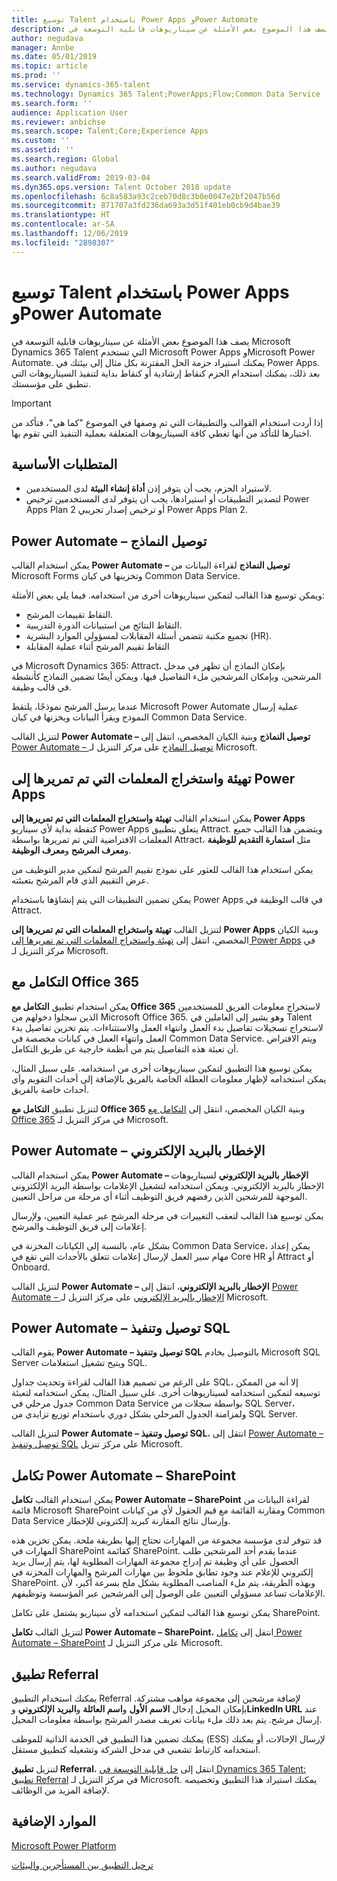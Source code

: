 ```yaml
---
title: توسيع Talent باستخدام Power Apps وPower Automate
description: يصف هذا الموضوع بعض الأمثلة عن سيناريوهات قابلية التوسعة في Microsoft Dynamics 365 Talent التي تستخدم Microsoft Power Apps وMicrosoft Power Automate.
author: negudava
manager: Annbe
ms.date: 05/01/2019
ms.topic: article
ms.prod: ''
ms.service: dynamics-365-talent
ms.technology: Dynamics 365 Talent;PowerApps;Flow;Common Data Service
ms.search.form: ''
audience: Application User
ms.reviewer: anbichse
ms.search.scope: Talent;Core;Experience Apps
ms.custom: ''
ms.assetid: ''
ms.search.region: Global
ms.author: negudava
ms.search.validFrom: 2019-03-04
ms.dyn365.ops.version: Talent October 2018 update
ms.openlocfilehash: 6c8a583a93c2ceb70d8c3b0e0047e2bf2047b56d
ms.sourcegitcommit: 871707a3fd236da693a3d51f401eb0cb9d4bae39
ms.translationtype: HT
ms.contentlocale: ar-SA
ms.lasthandoff: 12/06/2019
ms.locfileid: "2898307"
---
```

# <a name="extend-talent-with-power-apps-and-power-automate"></a>توسيع Talent باستخدام Power Apps وPower Automate

يصف هذا الموضوع بعض الأمثلة عن سيناريوهات قابلية التوسعة في Microsoft Dynamics 365 Talent التي تستخدم Microsoft Power Apps وMicrosoft Power Automate. يمكنك استيراد حزمة الحل المقترنة بكل مثال إلى بيئتك في Power Apps. بعد ذلك، يمكنك استخدام الحزم كنقاط إرشادية أو كنقاط بداية لتنفيذ السيناريوهات التي تنطبق على مؤسستك.

> [!IMPORTANT]
> إذا أردت استخدام القوالب والتطبيقات التي تم وصفها في الموضوع "كما هي"، فتأكد من اختبارها للتأكد من أنها تغطي كافة السيناريوهات المتعلقة بعملية التنفيذ التي تقوم بها.


## <a name="prerequisites"></a>المتطلبات الأساسية

- لاستيراد الحزم، يجب أن يتوفر إذن **أداة إنشاء البيئة** لدى المستخدمين.
- لتصدير التطبيقات أو استيرادها، يجب أن يتوفر لدى المستخدمين ترخيص Power Apps Plan 2 أو ترخيص إصدار تجريبي Power Apps Plan 2.

## <a name="power-automate--form-connect"></a>Power Automate – توصيل النماذج

يمكن استخدام القالب **Power Automate – توصيل النماذج** لقراءة البيانات من Microsoft Forms وتخزينها في كيان Common Data Service.

ويمكن توسيع هذا القالب لتمكين سيناريوهات أخرى من استخدامه. فيما يلي بعض الأمثلة:

- التقاط تقييمات المرشح.
- التقاط النتائج من استبيانات الدورة التدريبية.
- تجميع مكتبة تتضمن أسئلة المقابلات لمسؤولي الموارد البشرية (HR).
- التقاط تقييم المرشح أثناء عملية المقابلة

في Microsoft Dynamics 365: Attract، بإمكان النماذج أن تظهر في مدخل المرشحين، وبإمكان المرشحين ملء التفاصيل فيها. ويمكن أيضًا تضمين النماذج كأنشطة في قالب وظيفة.

عندما يرسل المرشح نموذجًا، يلتقط Microsoft Power Automate عملية إرسال النموذج ويقرأ البيانات ويخزنها في كيان Common Data Service.

لتنزيل القالب **Power Automate – توصيل النماذج** وبنية الكيان المخصص، انتقل إلى [Power Automate – توصيل النماذج](https://go.microsoft.com/fwlink/?linkid=2081988) على مركز التنزيل لـ Microsoft.

## <a name="initiate-and-extract-parameters-passed-to-power-apps"></a>تهيئة واستخراج المعلمات التي تم تمريرها إلى Power Apps

يمكن استخدام القالب **تهيئة واستخراج المعلمات التي تم تمريرها إلى Power Apps** كنقطة بداية لأي سيناريو Power Apps يتعلق بتطبيق Attract. ويتضمن هذا القالب جميع المعلمات الافتراضية التي تم تمريرها بواسطة Attract، مثل **استمارة التقديم للوظيفة** و**معرف المرشح** و**معرف الوظيفة**.

يمكن استخدام هذا القالب للعثور على نموذج تقييم المرشح لتمكين مدير التوظيف من عرض التقييم الذي قام المرشح بتعبئته.

يمكن تضمين التطبيقات التي يتم إنشاؤها باستخدام Power Apps في قالب الوظيفة في Attract.

لتنزيل القالب **تهيئة واستخراج المعلمات التي تم تمريرها إلى Power Apps** وبنية الكيان المخصص، انتقل إلى [تهيئة واستخراج المعلمات التي تم تمريرها إلى Power Apps](https://go.microsoft.com/fwlink/?linkid=2081991) في مركز التنزيل لـ Microsoft.

## <a name="integration-with-office-365"></a>التكامل مع Office 365

يمكن استخدام تطبيق **التكامل مع Office 365** لاستخراج معلومات الفريق للمستخدمين الذين سجلوا دخولهم من Microsoft Office 365. وهو يشير إلى العاملين في Talent لاستخراج تسجيلات تفاصيل بدء العمل وانتهاء العمل والاستثناءات. يتم تخزين تفاصيل بدء العمل وانتهاء العمل في كيانات مخصصة في Common Data Service. ويتم الافتراض أن تعبئة هذه التفاصيل يتم من أنظمة خارجية عن طريق التكامل.

يمكن توسيع هذا التطبيق لتمكين سيناريوهات أخرى من استخدامه. على سبيل المثال، يمكن استخدامه لإظهار معلومات العطلة الخاصة بالفريق بالإضافة إلى أحداث التقويم وأي أحداث خاصة بالفريق.

لتنزيل تطبيق **التكامل مع Office 365** وبنية الكيان المخصص، انتقل إلى [التكامل مع Office 365](https://go.microsoft.com/fwlink/?linkid=2081787) في مركز التنزيل لـ Microsoft.

## <a name="power-automate--email-notification"></a>Power Automate – الإخطار بالبريد الإلكتروني

يمكن استخدام القالب **Power Automate – الإخطار بالبريد الإلكتروني** لسيناريوهات الإخطار بالبريد الإلكتروني. ويمكن استخدامه لتشغيل الإعلامات بواسطة البريد الإلكتروني الموجهة للمرشحين الذين رفضهم فريق التوظيف أثناء أي مرحلة من مراحل التعيين.

يمكن توسيع هذا القالب لتعقب التغييرات في مرحلة المرشح عبر عملية التعيين، ولإرسال إعلامات إلى فريق التوظيف والمرشح.

بشكل عام، بالنسبة إلى الكيانات المخزنة في Common Data Service، يمكن إعداد مهام سير العمل لإرسال إعلامات تتعلق بالأحداث التي تقع في Core HR أو Attract أو Onboard.

لتنزيل القالب **Power Automate – الإخطار بالبريد الإلكتروني**، انتقل إلى [Power Automate – الإخطار بالبريد الإلكتروني](https://go.microsoft.com/fwlink/?linkid=2082103) على مركز التنزيل لـ Microsoft.

## <a name="power-automate--sql-connect-and-execute"></a>Power Automate – توصيل وتنفيذ SQL

يقوم القالب **Power Automate – توصيل وتنفيذ SQL‬** بالتوصيل بخادم Microsoft SQL Server ويتيح تشغيل استعلامات SQL.

على الرغم من تصميم هذا القالب لقراءة وتحديث جداول SQL، إلا أنه من الممكن توسيعه لتمكين استخدامه لسيناريوهات أخرى. على سبيل المثال، يمكن استخدامه لتعبئة جدول مرحلي في Common Data Service بواسطة سجلات من SQL Server، ولمزامنة الجدول المرحلي بشكل دوري باستخدام توزيع تزايدي من SQL Server.

لتنزيل القالب **Power Automate – توصيل وتنفيذ SQL**، انتقل إلى [Power Automate – توصيل وتنفيذ SQL](https://go.microsoft.com/fwlink/?linkid=2081789) على مركز تنزيل Microsoft.

## <a name="power-automate--sharepoint-integration"></a>تكامل Power Automate – SharePoint

يمكن استخدام القالب **تكامل Power Automate – SharePoint** لقراءة البيانات من قائمة Microsoft SharePoint ومقارنة القائمة مع قيم الحقول لأي من كيانات Common Data Service وإرسال نتائج المقارنة كبريد إلكتروني للإخطار. 

قد تتوفر لدى مؤسسة مجموعة من المهارات تحتاج إليها بطريقة ملحة. يمكن تخزين هذه المهارات في SharePoint كقائمة SharePoint. عندما يقدم أحد المرشحين طلب الحصول على أي وظيفة تم إدراج مجموعة المهارات المطلوبة لها، يتم إرسال بريد إلكتروني للإعلام عند وجود تطابق ملحوظ بين مهارات المرشح والمهارات المخزنة في SharePoint. وبهذه الطريقة، يتم ملء المناصب المطلوبة بشكل ملح بسرعة أكبر، لأن الإعلامات تساعد مسؤولي التعيين على الوصول إلى المرشحين عبر المؤسسة وتوظيفهم.

يمكن توسيع هذا القالب لتمكين استخدامه لأي سيناريو يشتمل على تكامل SharePoint.

لتنزيل القالب **تكامل Power Automate – SharePoint**، انتقل إلى [تكامل Power Automate – SharePoint](https://go.microsoft.com/fwlink/?linkid=2082109) على مركز التنزيل لـ Microsoft.

## <a name="referral-app"></a>تطبيق Referral
يمكنك استخدام التطبيق Referral لإضافة مرشحين إلى مجموعة مواهب مشتركة. بإمكان المحيل إدخال **الاسم الأول** و**اسم العائلة** و**البريد الإلكتروني** و**Linkedln URL** عند إرسال مرشح. يتم بعد ذلك ملء بيانات تعريف مصدر المرشح بواسطة معلومات المحيل.

يمكنك تضمين هذا التطبيق في الخدمة الذاتية للموظف (ESS) لإرسال الإحالات، أو يمكنك استخدامه كارتباط تشعبي في مدخل الشركة وتشغيله كتطبيق مستقل.

لتنزيل **تطبيق Referral**، انتقل إلى [حل قابلية التوسعة في Dynamics 365 Talent: تطبيق Referral](https://www.microsoft.com/downloads/details.aspx?FamilyID=9a59c9d1-f8a1-4d4d-b768-cfc4f4eb9d0d) في مركز التنزيل لـ Microsoft. يمكنك استيراد هذا التطبيق وتخصيصه لإضافة المزيد من الوظائف.

## <a name="additional-resources"></a>الموارد الإضافية

[Microsoft Power Platform](https://docs.microsoft.com/power-platform/admin/admin-documentation)

[ترحيل التطبيق بين المستأجرين والبيئات](https://docs.microsoft.com/power-platform/admin/environment-and-tenant-migration)
